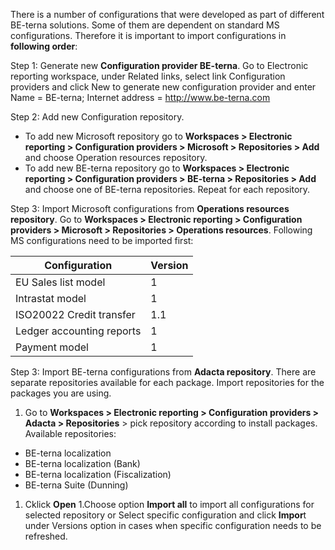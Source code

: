 There is a number of configurations that were developed as part of different BE-terna solutions. Some of them are dependent on standard MS configurations. Therefore it is important to import configurations in **following order**:

Step 1: Generate new **Configuration provider BE-terna**. Go to Electronic reporting workspace, under Related links, select link Configuration providers and click New to generate new configuration provider and enter Name = BE-terna; Internet address = http://www.be-terna.com

Step 2: Add new Configuration repository.  
- To add new Microsoft repository go to **Workspaces > Electronic reporting > Configuration providers > Microsoft > Repositories > Add** and choose Operation resources repository.
- To add new BE-terna repository go to **Workspaces > Electronic reporting > Configuration providers > BE-terna > Repositories > Add** and choose one of BE-terna repositories. Repeat for each repository.

Step 3: Import Microsoft configurations from **Operations resources repository**. Go to **Workspaces > Electronic reporting > Configuration providers > Microsoft > Repositories >  Operations resources**. Following MS configurations need to be imported first:


|**Configuration**| **Version** |
|--|--|
|EU Sales list model | 1 |
|Intrastat model |1  |
|ISO20022 Credit transfer |1.1  |
|Ledger accounting reports  | 1 |
|Payment model  | 1 |

Step 3: Import BE-terna configurations from **Adacta repository**. There are separate repositories available for each package. Import  repositories for the packages you are using. 
1. Go to  **Workspaces > Electronic reporting > Configuration providers > Adacta  > Repositories** > pick repository according to install packages. Available repositories: 

- BE-terna localization
- BE-terna  localization (Bank)
- BE-terna localization (Fiscalization)
- BE-terna Suite (Dunning)

1. Cklick **Open**
1.Choose option **Import all** to import all configurations for selected repository or Select specific configuration and click **Impor**t under Versions option in cases when specific configuration needs to be refreshed.  



